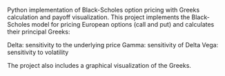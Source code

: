 Python implementation of Black-Scholes option pricing with Greeks calculation and payoff visualization.
This project implements the Black-Scholes model for pricing European options (call and put) and calculates their principal Greeks:

Delta: sensitivity to the underlying price
Gamma: sensitivity of Delta
Vega: sensitivity to volatility

The project also includes a graphical visualization of the Greeks.
